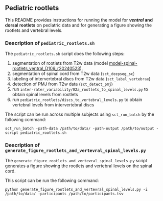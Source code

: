 ## Pediatric rootlets

This README provides instructions for running the model for **_ventral_ and dorsal rootlets** on pediatric data 
and for generating a figure showing the rootlets and vertebral levels. 

### Description of `pediatric_rootlets.sh`

The `pediatric_rootlets.sh` script does the following steps:
 1. segmentation of rootlets from T2w data (model [model-spinal-rootlets_ventral_D106_r20240523](https://github.com/ivadomed/model-spinal-rootlets/releases/tag/r20240523)),
 2. segmentation of spinal cord from T2w data (`sct_deepseg_sc`)
 3. labeling of intervertebral discs from T2w data (`sct_label_vertebrae`)
 4. detection of PMJ from T2w data (`sct_detect_pmj`)
 5. run `inter-rater_variability/02a_rootlets_to_spinal_levels.py` to obtain spinal levels from rootlets
 6. run `pediatric_rootlets/discs_to_vertebral_levels.py` to obtain vertebral levels from intervertebral discs 

The script can be run across multiple subjects using `sct_run_batch` by the following command:

``````commandline
sct_run_batch -path-data /path/to/data/ -path-output /path/to/output -script pediatric_rootlets.sh
``````

### Description of `generate_figure_rootlets_and_vertevral_spinal_levels.py`

The `generate_figure_rootlets_and_vertevral_spinal_levels.py` script generates a figure showing the rootlets and 
vertebral levels on the spinal cord. 

This script can be run the following command:

``````commandline
python generate_figure_rootlets_and_vertevral_spinal_levels.py -i /path/to/data/ -participants /path/to/participants.tsv
``````



